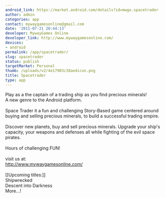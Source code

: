 ```yaml
---
android_link: https://market.android.com/details?id=mwgo.spacetrader
author: admin
categories: app
contact: mywaygamesonline@gmail.com
date: '2011-07-21 20:44:13'
developer: MywayGames Online
developer_link: http://www.mywaygamesonline.com/
devices: 
- android
permalink: /app/spacetrader/
slug: spacetrader
status: publish
targetMarket: Personal
thumb: /uploads/v2/4e17903c38ae4icon.png
title: Spacetrader
type: app
---
```


Play as a the captain of a trading ship as you find precious minerals!<br />
A new genre to the Android platform.<br />
<br />
Space Trader it a fun and challenging Story-Based game centered around buying and selling precious minerals, to build a successful trading empire.<br />
<br />
Discover new planets, buy and sell precious minerals. Upgrade your ship's capacity, your weapons and defenses all while fighting of the evil space pirates.<br />
<br />
Hours of challenging FUN!<br />
<br />
visit us at:<br />
http://www.mywaygamesonline.com/<br />
<br />
[[Upcoming titles:]]<br />
Shipwrecked<br />
Descent into Darkness<br />
More...!